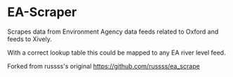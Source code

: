 EA-Scraper
==========

Scrapes data from Environment Agency data feeds related to Oxford and feeds to Xively.

With a correct lookup table this could be mapped to any EA river level feed.


Forked from russss's original https://github.com/russss/ea_scrape